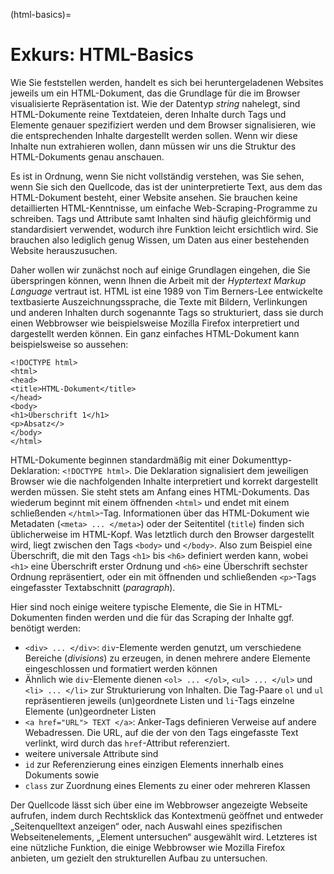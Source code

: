 (html-basics)=
# Exkurs: HTML-Basics

Wie Sie feststellen werden, handelt es sich bei heruntergeladenen Websites jeweils um ein HTML-Dokument, das die Grundlage für die im Browser visualisierte Repräsentation ist. Wie der Datentyp *string* nahelegt, sind HTML-Dokumente reine Textdateien, deren Inhalte durch Tags und Elemente genauer spezifiziert werden und dem Browser signalisieren, wie die entsprechenden Inhalte dargestellt werden sollen. Wenn wir diese Inhalte nun extrahieren wollen, dann müssen wir uns die Struktur des HTML-Dokuments genau anschauen. 

Es ist in Ordnung, wenn Sie nicht vollständig verstehen, was Sie sehen, wenn Sie sich den Quellcode, das ist der uninterpretierte Text, aus dem das HTML-Dokument besteht, einer Website ansehen. Sie brauchen keine detaillierten HTML-Kenntnisse, um einfache Web-Scraping-Programme zu schreiben. Tags und Attribute samt Inhalten sind häufig gleichförmig und standardisiert verwendet, wodurch ihre Funktion leicht ersichtlich wird. Sie brauchen also lediglich genug Wissen, um Daten aus einer bestehenden Website herauszusuchen. 

Daher wollen wir zunächst noch auf einige Grundlagen eingehen, die Sie überspringen können, wenn Ihnen die Arbeit mit der *Hyptertext Markup Language* vertraut ist. HTML ist eine 1989 von Tim Berners-Lee entwickelte textbasierte Auszeichnungssprache, die Texte mit Bildern, Verlinkungen und anderen Inhalten durch sogenannte Tags so strukturiert, dass sie durch einen Webbrowser wie beispielsweise Mozilla Firefox interpretiert und dargestellt werden können. Ein ganz einfaches HTML-Dokument kann beispielsweise so aussehen:

```
<!DOCTYPE html>
<html>
<head>
<title>HTML-Dokument</title>
</head>
<body>
<h1>Überschrift 1</h1>
<p>Absatz</>
</body>
</html>
```

HTML-Dokumente beginnen standardmäßig mit einer Dokumenttyp-Deklaration: `<!DOCTYPE html>`. Die Deklaration signalisiert dem jeweiligen Browser wie die nachfolgenden Inhalte interpretiert und korrekt dargestellt werden müssen. Sie steht stets am Anfang eines HTML-Dokuments.
Das wiederum beginnt mit einem öffnenden `<html>` und endet mit einem schließenden `</html>`-Tag. Informationen über das HTML-Dokument wie Metadaten (`<meta> ... </meta>`) oder der Seitentitel (`title`) finden sich üblicherweise im HTML-Kopf. Was letztlich durch den Browser dargestellt wird, liegt zwischen den Tags `<body>` und `</body>`. Also zum Beispiel eine Überschrift, die mit den Tags `<h1>` bis `<h6>` definiert werden kann, wobei `<h1>` eine Überschrift erster Ordnung und `<h6>` eine Überschrift sechster Ordnung repräsentiert, oder ein mit öffnenden und schließenden `<p>`-Tags eingefasster Textabschnitt (*paragraph*). 

Hier sind noch einige weitere typische Elemente, die Sie in HTML-Dokumenten finden werden und die für das Scraping der Inhalte ggf. benötigt werden:
 
- `<div> ... </div>`: `div`-Elemente werden genutzt, um verschiedene Bereiche (*divisions*) zu erzeugen, in denen mehrere andere Elemente eingeschlossen und formatiert werden können
- Ähnlich wie `div`-Elemente dienen `<ol> ... </ol>`, `<ul> ... </ul>` und `<li> ... </li>` zur Strukturierung von Inhalten. Die Tag-Paare `ol` und `ul` repräsentieren jeweils (un)geordnete Listen und `li`-Tags einzelne Elemente (un)geordneter Listen
- `<a href="URL"> TEXT </a>`: Anker-Tags definieren Verweise auf andere Webadressen. Die URL, auf die der von den Tags eingefasste Text verlinkt, wird durch das `href`-Attribut referenziert.
- weitere universale Attribute sind
- `id` zur Referenzierung eines einzigen Elements innerhalb eines Dokuments sowie
- `class` zur Zuordnung eines Elements zu einer oder mehreren Klassen

Der Quellcode lässt sich über eine im Webbrowser angezeigte Webseite aufrufen, indem durch Rechtsklick das Kontextmenü geöffnet und entweder „Seitenquelltext anzeigen“ oder, nach Auswahl eines spezifischen Webseitenelements, „Element untersuchen“ ausgewählt wird. Letzteres ist eine nützliche Funktion, die einige Webbrowser wie Mozilla Firefox anbieten, um gezielt den strukturellen Aufbau zu untersuchen.